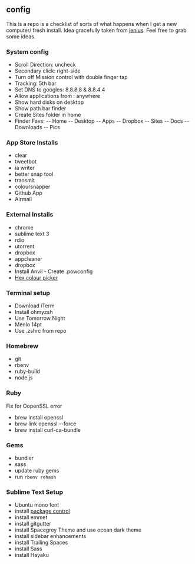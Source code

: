 ## config
This is a repo is a checklist of sorts of what happens when I get a new computer/ fresh install. Idea gracefully taken from [jenius](https://github.com/jenius/config). Feel free to grab some ideas.

### System config
- Scroll Direction: uncheck
- Secondary click: right-side
- Turn off Mission control with double finger tap
- Tracking: 5th bar
- Set DNS to googles: 8.8.8.8 & 8.8.4.4
- Allow applications from : anywhere
- Show hard disks on desktop
- Show path bar finder
- Create Sites folder in home
- Finder Favs: 
-- Home
-- Desktop
-- Apps
-- Dropbox
-- Sites
-- Docs
-- Downloads
-- Pics

### App Store Installs
- clear
- tweetbot
- ia writer
- better snap tool
- transmit
- coloursnapper
- Github App
- Airmail

### External Installs
- chrome
- sublime text 3
- rdio
- utorrent
- dropbox
- appcleaner
- dropbox
- Install Anvil - Create .powconfig
- [Hex colour picker](http://wafflesoftware.net/hexpicker/)

### Terminal setup
- Download iTerm
- Install ohmyzsh
- Use Tomorrow Night
- Menlo 14pt
- Use .zshrc from repo


### Homebrew 
- git
- rbenv
- ruby-build
- node.js

### Ruby
Fix for OopenSSL error
- brew install openssl
- brew link openssl --force
- brew install curl-ca-bundle

### Gems
- bundler
- sass
- update ruby gems
- run `rbenv rehash`

### Sublime Text Setup
- Ubuntu mono font
- install [package control](http://wbond.net/sublime_packages/package_control/installation)
- install emmet
- install gitgutter
- install Spacegrey Theme and use ocean dark theme
- install sidebar enhancements
- install Trailing Spaces
- install Sass
- install Hayaku
